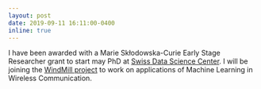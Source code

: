 ```yaml
---
layout: post
date: 2019-09-11 16:11:00-0400
inline: true
---
```


I have been awarded with a Marie Skłodowska-Curie Early Stage Researcher grant to start may PhD at <a href="https://www.datascience.ch/">Swiss Data Science Center</a>. I will be joining the <a href="https://windmill-itn.eu/">WindMill project</a> to work on applications of Machine Learning in Wireless Communication.

